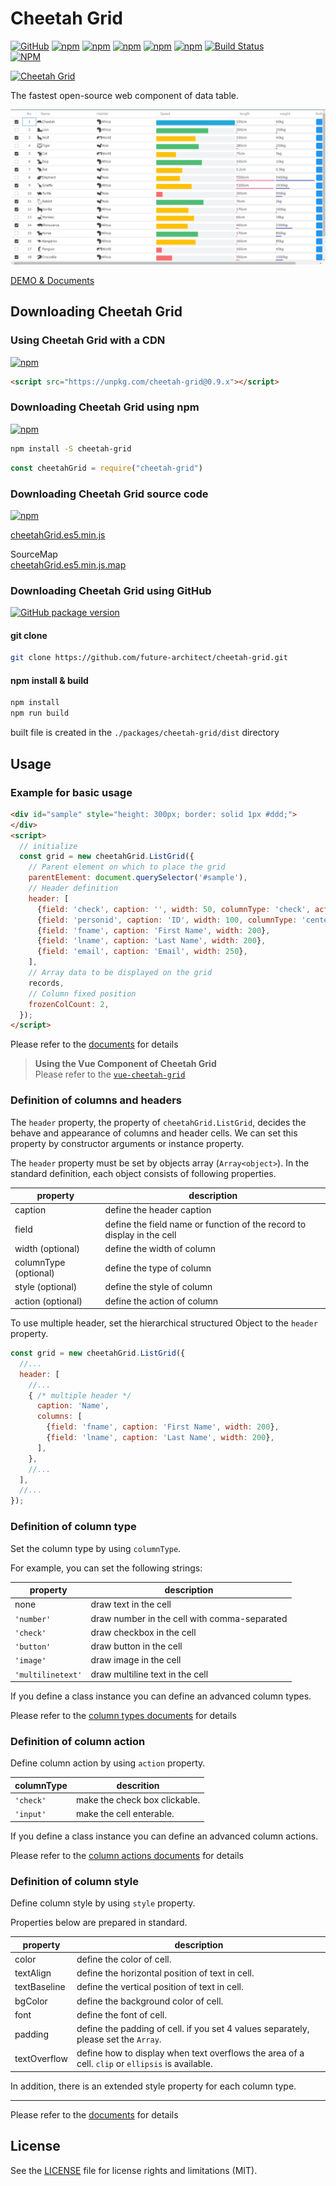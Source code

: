 # Cheetah Grid

[![GitHub](https://img.shields.io/github/license/future-architect/cheetah-grid.svg)](https://github.com/future-architect/cheetah-grid)
[![npm](https://img.shields.io/npm/v/cheetah-grid.svg)](https://www.npmjs.com/package/cheetah-grid)
[![npm](https://img.shields.io/npm/dw/cheetah-grid.svg)](http://www.npmtrends.com/cheetah-grid)
[![npm](https://img.shields.io/npm/dm/cheetah-grid.svg)](http://www.npmtrends.com/cheetah-grid)
[![npm](https://img.shields.io/npm/dy/cheetah-grid.svg)](http://www.npmtrends.com/cheetah-grid)
[![npm](https://img.shields.io/npm/dt/cheetah-grid.svg)](http://www.npmtrends.com/cheetah-grid)
[![Build Status](https://travis-ci.org/future-architect/cheetah-grid.svg?branch=master)](https://travis-ci.org/future-architect/cheetah-grid)  
[![NPM](https://nodei.co/npm/cheetah-grid.png?downloads=true)](https://www.npmjs.com/package/cheetah-grid)

[![Cheetah Grid](https://future-architect.github.io/cheetah-grid/logo.png)](https://future-architect.github.io/cheetah-grid/)  

The fastest open-source web component of data table.

[![capture.png](https://github.com/future-architect/cheetah-grid/raw/master/images/capture.png)](https://future-architect.github.io/cheetah-grid/)

[DEMO & Documents](https://future-architect.github.io/cheetah-grid/)

## Downloading Cheetah Grid

### Using Cheetah Grid with a CDN

[![npm](https://img.shields.io/npm/v/cheetah-grid.svg)](https://www.npmjs.com/package/cheetah-grid)

```html
<script src="https://unpkg.com/cheetah-grid@0.9.x"></script>
```

### Downloading Cheetah Grid using npm

[![npm](https://img.shields.io/npm/v/cheetah-grid.svg)](https://www.npmjs.com/package/cheetah-grid)

```sh
npm install -S cheetah-grid
```

```js
const cheetahGrid = require("cheetah-grid")
```

### Downloading Cheetah Grid source code

[![npm](https://img.shields.io/npm/v/cheetah-grid.svg)](https://www.npmjs.com/package/cheetah-grid)

[cheetahGrid.es5.min.js](https://unpkg.com/cheetah-grid@0.9.x/dist/cheetahGrid.es5.min.js)  

SourceMap  
[cheetahGrid.es5.min.js.map](https://unpkg.com/cheetah-grid@0.9.x/dist/cheetahGrid.es5.min.js.map)  


### Downloading Cheetah Grid using GitHub

[![GitHub package version](https://img.shields.io/github/package-json/v/future-architect/cheetah-grid.svg)](https://github.com/future-architect/cheetah-grid)

#### git clone

```bash
git clone https://github.com/future-architect/cheetah-grid.git
```

#### npm install & build

```bash
npm install
npm run build
```

built file is created in the `./packages/cheetah-grid/dist` directory

## Usage

### Example for basic usage

```html
<div id="sample" style="height: 300px; border: solid 1px #ddd;">
</div>
<script>
  // initialize
  const grid = new cheetahGrid.ListGrid({
    // Parent element on which to place the grid
    parentElement: document.querySelector('#sample'),
    // Header definition
    header: [
      {field: 'check', caption: '', width: 50, columnType: 'check', action: 'check'},
      {field: 'personid', caption: 'ID', width: 100, columnType: 'center'},
      {field: 'fname', caption: 'First Name', width: 200},
      {field: 'lname', caption: 'Last Name', width: 200},
      {field: 'email', caption: 'Email', width: 250},
    ],
    // Array data to be displayed on the grid
    records,
    // Column fixed position
    frozenColCount: 2,
  });
</script>
```

Please refer to the [documents](https://future-architect.github.io/cheetah-grid/) for details

> **Using the Vue Component of Cheetah Grid**  
> Please refer to the [`vue-cheetah-grid`](https://www.npmjs.com/package/vue-cheetah-grid)  

### Definition of columns and headers

The `header` property, the property of `cheetahGrid.ListGrid`, decides the behave and appearance of columns and header cells.
We can set this property by constructor arguments or instance property.

The `header` property must be set by objects array (`Array<object>`).
In the standard definition, each object consists of following properties.

| property | description |
|---|---|
| caption               | define the header caption |
| field                 | define the field name or function of the record to display in the cell |
| width (optional)      | define the width of column |
| columnType (optional) | define the type of column |
| style (optional)      | define the style of column |
| action (optional)     | define the action of column |

To use multiple header, set the hierarchical structured Object to the `header` property.  

```js
const grid = new cheetahGrid.ListGrid({
  //...
  header: [
    //...
    { /* multiple header */
      caption: 'Name',
      columns: [
        {field: 'fname', caption: 'First Name', width: 200},
        {field: 'lname', caption: 'Last Name', width: 200},
      ],
    },
    //...
  ],
  //...
});
```

### Definition of column type

Set the column type by using `columnType`.

For example, you can set the following strings:

|property|description|
|---|---|
|none|draw text in the cell|
|`'number'`|draw number in the cell with comma-separated|
|`'check'`|draw checkbox in the cell|
|`'button'`|draw button in the cell|
|`'image'`|draw image in the cell|
|`'multilinetext'`|draw multiline text in the cell|

If you define a class instance you can define an advanced column types.

Please refer to the [column types documents](https://future-architect.github.io/cheetah-grid/0.9/demos/usage/column_types/Classes.html) for details  

### Definition of column action

Define column action by using `action` property.  

| columnType | descrition |
|---|---|
|`'check'` | make the check box clickable. |
|`'input'` | make the cell enterable. |

If you define a class instance you can define an advanced column actions.

Please refer to the [column actions documents](https://future-architect.github.io/cheetah-grid/0.9/demos/usage/column_actions/Classes.html) for details  

### Definition of column style

Define column style by using `style` property.  

Properties below are prepared in standard.  

|property|description|
|---|---|
|color|define the color of cell.|
|textAlign|define the horizontal position of text in cell.|
|textBaseline|define the vertical position of text in cell.|
|bgColor|define the background color of cell.|
|font|define the font of cell.|
|padding|define the padding of cell. if you set 4 values separately, please set the `Array`.|
|textOverflow|define how to display when text overflows the area of a cell. `clip` or `ellipsis` is available.|

In addition, there is an extended style property for each column type.

---

Please refer to the [documents](https://future-architect.github.io/cheetah-grid/) for details

## License

See the [LICENSE](LICENSE) file for license rights and limitations (MIT).
